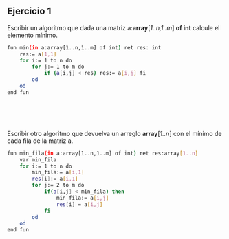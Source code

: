 ## Ejercicio 1
Escribir un algoritmo que dada una matriz a:**array**[*1..n,1..m*] **of int** calcule el elemento mínimo.
```bash
fun min(in a:array[1..n,1..m] of int) ret res: int
    res:= a[1,1]
    for i:= 1 to n do
        for j:= 1 to m do
            if (a[i,j] < res) res:= a[i,j] fi
        od
    od
end fun
```

<br><br><br>

Escribir otro algoritmo que devuelva un arreglo **array**[*1..n*] con el mínimo de cada fila de la matriz a.
```bash
fun min_fila(in a:array[1..n,1..m] of int) ret res:array[1..n]
    var min_fila
    for i:= 1 to n do
        min_fila:= a[i,1]
        res[i]:= a[i,1]
        for j:= 2 to m do
            if(a[i,j] < min_fila) then
                min_fila:= a[i,j] 
                res[i] = a[i,j]
            fi
        od
    od
end fun
```